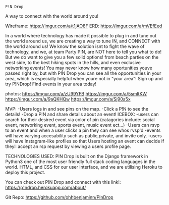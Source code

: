     P!N Drop
A way to connect with the world around you!

Wireframe: https://imgur.com/a/t1jAO8F
ERD: https://imgur.com/a/mVEfEed

In a world where technology has made it possible to plug in and tune out the world around us, we are creating a way to tune IN, and CONNECT with the world around us! We know the solution isnt to fight the wave of technology, and we, at team Party P!N, are NOT here to tell you what to do! But we do want to give you a few solid options! from beach parties on the west side, to the best hiking spots in the hills, and even exclusive networking events! You may never know how many oportunities youve passed right by, but with P!N Drop you can see all the opportunities in your area, which is especially helpful when youre not in "your area"! Sign up and try P!NDrop! Find events in your area today! 

photos:
https://imgur.com/a/zU99YFB
https://imgur.com/a/5smltKW
https://imgur.com/a/9aQKHQw
https://imgur.com/a/Sj90a5x

MVP:
-Users logs in and see pins on the map. 
-Click a P!N to see the details!
-Drop a P!N and share details about an event!
ICEBOX:
-users can search for their desired event via color of pin (catagories include: social event, networking event, sports event, music event ect...)
-Users can rsvp to an event and when a user clicks a pin they can see whos rvsp'd
-events will have varying accesability such as public,private, and invite only.
-users will have Instagram-like profiles so that Users hosting an event can decide if theyll accept an rsp request by viewing a users profile page. 

TECHNOLOGIES USED:
P!N Drop is built on the Django framework in Python3 one of the most user friendly full stack coding languages in the world. HTML, and CSS for our user interface, and we are utilising Heroku to deploy this project.

You can check out P!N Drop and connect with this link!:
https://p1ndrop.herokuapp.com/about/

Git Repo: https://github.com/ohhbenjaminn/PinDrop